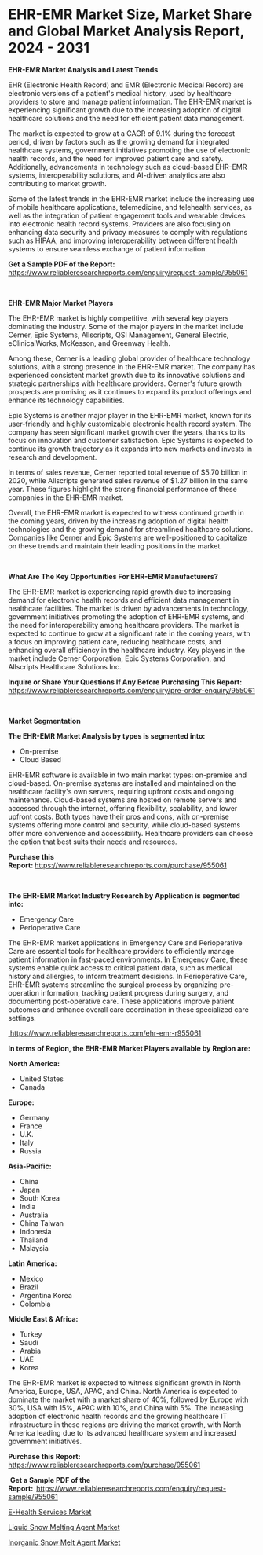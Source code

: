 <p><h1>EHR-EMR Market Size, Market Share and Global Market Analysis Report, 2024 - 2031</h1></p><p><strong>EHR-EMR Market Analysis and Latest Trends</strong></p>
<p><p>EHR (Electronic Health Record) and EMR (Electronic Medical Record) are electronic versions of a patient's medical history, used by healthcare providers to store and manage patient information. The EHR-EMR market is experiencing significant growth due to the increasing adoption of digital healthcare solutions and the need for efficient patient data management. </p><p>The market is expected to grow at a CAGR of 9.1% during the forecast period, driven by factors such as the growing demand for integrated healthcare systems, government initiatives promoting the use of electronic health records, and the need for improved patient care and safety. Additionally, advancements in technology such as cloud-based EHR-EMR systems, interoperability solutions, and AI-driven analytics are also contributing to market growth.</p><p>Some of the latest trends in the EHR-EMR market include the increasing use of mobile healthcare applications, telemedicine, and telehealth services, as well as the integration of patient engagement tools and wearable devices into electronic health record systems. Providers are also focusing on enhancing data security and privacy measures to comply with regulations such as HIPAA, and improving interoperability between different health systems to ensure seamless exchange of patient information.</p></p>
<p><strong>Get a Sample PDF of the Report:&nbsp;</strong> <a href="https://www.reliableresearchreports.com/enquiry/request-sample/955061">https://www.reliableresearchreports.com/enquiry/request-sample/955061</a></p>
<p>&nbsp;</p>
<p><strong>EHR-EMR Major Market Players</strong></p>
<p><p>The EHR-EMR market is highly competitive, with several key players dominating the industry. Some of the major players in the market include Cerner, Epic Systems, Allscripts, QSI Management, General Electric, eClinicalWorks, McKesson, and Greenway Health.</p><p>Among these, Cerner is a leading global provider of healthcare technology solutions, with a strong presence in the EHR-EMR market. The company has experienced consistent market growth due to its innovative solutions and strategic partnerships with healthcare providers. Cerner's future growth prospects are promising as it continues to expand its product offerings and enhance its technology capabilities.</p><p>Epic Systems is another major player in the EHR-EMR market, known for its user-friendly and highly customizable electronic health record system. The company has seen significant market growth over the years, thanks to its focus on innovation and customer satisfaction. Epic Systems is expected to continue its growth trajectory as it expands into new markets and invests in research and development.</p><p>In terms of sales revenue, Cerner reported total revenue of $5.70 billion in 2020, while Allscripts generated sales revenue of $1.27 billion in the same year. These figures highlight the strong financial performance of these companies in the EHR-EMR market.</p><p>Overall, the EHR-EMR market is expected to witness continued growth in the coming years, driven by the increasing adoption of digital health technologies and the growing demand for streamlined healthcare solutions. Companies like Cerner and Epic Systems are well-positioned to capitalize on these trends and maintain their leading positions in the market.</p></p>
<p>&nbsp;</p>
<p><strong>What Are The Key Opportunities For EHR-EMR Manufacturers?</strong></p>
<p><p>The EHR-EMR market is experiencing rapid growth due to increasing demand for electronic health records and efficient data management in healthcare facilities. The market is driven by advancements in technology, government initiatives promoting the adoption of EHR-EMR systems, and the need for interoperability among healthcare providers. The market is expected to continue to grow at a significant rate in the coming years, with a focus on improving patient care, reducing healthcare costs, and enhancing overall efficiency in the healthcare industry. Key players in the market include Cerner Corporation, Epic Systems Corporation, and Allscripts Healthcare Solutions Inc.</p></p>
<p><strong>Inquire or Share Your Questions If Any Before Purchasing This Report:</strong> <a href="https://www.reliableresearchreports.com/enquiry/pre-order-enquiry/955061">https://www.reliableresearchreports.com/enquiry/pre-order-enquiry/955061</a></p>
<p>&nbsp;</p>
<p><strong>Market Segmentation</strong></p>
<p><strong>The EHR-EMR Market Analysis by types is segmented into:</strong></p>
<p><ul><li>On-premise</li><li>Cloud Based</li></ul></p>
<p><p>EHR-EMR software is available in two main market types: on-premise and cloud-based. On-premise systems are installed and maintained on the healthcare facility's own servers, requiring upfront costs and ongoing maintenance. Cloud-based systems are hosted on remote servers and accessed through the internet, offering flexibility, scalability, and lower upfront costs. Both types have their pros and cons, with on-premise systems offering more control and security, while cloud-based systems offer more convenience and accessibility. Healthcare providers can choose the option that best suits their needs and resources.</p></p>
<p><strong>Purchase this Report:&nbsp;</strong><a href="https://www.reliableresearchreports.com/purchase/955061">https://www.reliableresearchreports.com/purchase/955061</a></p>
<p>&nbsp;</p>
<p><strong>The EHR-EMR Market Industry Research by Application is segmented into:</strong></p>
<p><ul><li>Emergency Care</li><li>Perioperative Care</li></ul></p>
<p><p>The EHR-EMR market applications in Emergency Care and Perioperative Care are essential tools for healthcare providers to efficiently manage patient information in fast-paced environments. In Emergency Care, these systems enable quick access to critical patient data, such as medical history and allergies, to inform treatment decisions. In Perioperative Care, EHR-EMR systems streamline the surgical process by organizing pre-operation information, tracking patient progress during surgery, and documenting post-operative care. These applications improve patient outcomes and enhance overall care coordination in these specialized care settings.</p></p>
<p><a href="https://www.reliableresearchreports.com/ehr-emr-r955061">&nbsp;https://www.reliableresearchreports.com/ehr-emr-r955061</a></p>
<p><strong>In terms of Region, the EHR-EMR Market Players available by Region are:</strong></p>
<p>
    <p> <strong> North America: </strong>
        <ul>
            <li>United States</li>
            <li>Canada</li>
        </ul>
        </p> 
    <p> <strong> Europe: </strong>
        <ul>
            <li>Germany</li>
            <li>France</li>
            <li>U.K.</li>
            <li>Italy</li>
            <li>Russia</li>
        </ul>
        </p> 
    <p> <strong> Asia-Pacific: </strong>
        <ul>
            <li>China</li>
            <li>Japan</li>
            <li>South Korea</li>
            <li>India</li>
            <li>Australia</li>
            <li>China Taiwan</li>
            <li>Indonesia</li>
            <li>Thailand</li>
            <li>Malaysia</li>
        </ul>
        </p> 
    <p> <strong> Latin America: </strong>
        <ul>
            <li>Mexico</li>
            <li>Brazil</li>
            <li>Argentina Korea</li>
            <li>Colombia</li>
        </ul>
        </p> 
    <p> <strong> Middle East & Africa: </strong>
        <ul>
            <li>Turkey</li>
            <li>Saudi</li>
            <li>Arabia</li>
            <li>UAE</li>
            <li>Korea</li>
        </ul>
    </p>
    </p>
<p><p>The EHR-EMR market is expected to witness significant growth in North America, Europe, USA, APAC, and China. North America is expected to dominate the market with a market share of 40%, followed by Europe with 30%, USA with 15%, APAC with 10%, and China with 5%. The increasing adoption of electronic health records and the growing healthcare IT infrastructure in these regions are driving the market growth, with North America leading due to its advanced healthcare system and increased government initiatives.</p></p>
<p><strong>Purchase this Report: </strong><a href="https://www.reliableresearchreports.com/purchase/955061">https://www.reliableresearchreports.com/purchase/955061</a></p>
<p>&nbsp;<strong>Get a Sample PDF of the Report:&nbsp;&nbsp;</strong><a href="https://www.reliableresearchreports.com/enquiry/request-sample/955061">https://www.reliableresearchreports.com/enquiry/request-sample/955061</a></p>
<p><strong></strong></p>
<p><p><a href="https://github.com/cameroneffertz/Market-Research-Report-List-1/blob/main/e-health-services-market.md">E-Health Services Market</a></p><p><a href="https://issuu.com/reportprime-2/docs/liquid-snow-melting-agent-market-size-2030.pptx">Liquid Snow Melting Agent Market</a></p><p><a href="https://issuu.com/reportprime-2/docs/inorganic-snow-melt-agent-market-size-2030.pptx">Inorganic Snow Melt Agent Market</a></p></p>
